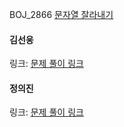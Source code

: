 BOJ_2866 [문자열 잘라내기](https://www.acmicpc.net/problem/2866)<br>

#### 김선웅
링크: [문제 풀이 링크]()

#### 정의진 
링크: [문제 풀이 링크](https://github.com/uijin-j/algorithm-coding-test/tree/main/%EB%B0%B1%EC%A4%80/Gold/2866.%E2%80%85%EB%AC%B8%EC%9E%90%EC%97%B4%E2%80%85%EC%9E%98%EB%9D%BC%EB%82%B4%EA%B8%B0)

